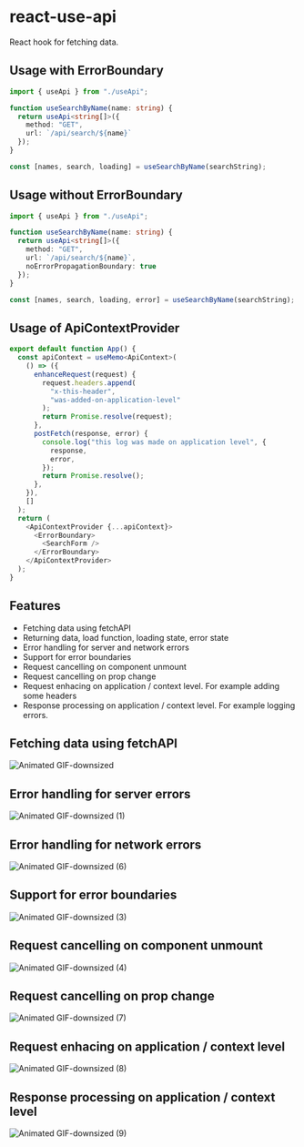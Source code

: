 # react-use-api

React hook for fetching data.

## Usage with ErrorBoundary
```typescript
import { useApi } from "./useApi";

function useSearchByName(name: string) {
  return useApi<string[]>({
    method: "GET",
    url: `/api/search/${name}`
  });
}

const [names, search, loading] = useSearchByName(searchString);
```

## Usage without ErrorBoundary
```typescript
import { useApi } from "./useApi";

function useSearchByName(name: string) {
  return useApi<string[]>({
    method: "GET",
    url: `/api/search/${name}`,
    noErrorPropagationBoundary: true
  });
}

const [names, search, loading, error] = useSearchByName(searchString);
```

## Usage of ApiContextProvider

```typescript
export default function App() {
  const apiContext = useMemo<ApiContext>(
    () => ({
      enhanceRequest(request) {
        request.headers.append(
          "x-this-header",
          "was-added-on-application-level"
        );
        return Promise.resolve(request);
      },
      postFetch(response, error) {
        console.log("this log was made on application level", {
          response,
          error,
        });
        return Promise.resolve();
      },
    }),
    []
  );
  return (
    <ApiContextProvider {...apiContext}>
      <ErrorBoundary>
        <SearchForm />
      </ErrorBoundary>
    </ApiContextProvider>
  );
}
```

## Features
- Fetching data using fetchAPI
- Returning data, load function, loading state, error state
- Error handling for server and network errors
- Support for error boundaries
- Request cancelling on component unmount
- Request cancelling on prop change
- Request enhacing on application / context level. For example adding some headers
- Response processing on application / context level. For example logging errors.

## Fetching data using fetchAPI

![Animated GIF-downsized](https://user-images.githubusercontent.com/3163392/85226978-99a21480-b3da-11ea-8262-cc7163124b3b.gif)

## Error handling for server errors

![Animated GIF-downsized (1)](https://user-images.githubusercontent.com/3163392/85226980-9c9d0500-b3da-11ea-8998-c565d1dbc1ae.gif)

## Error handling for network errors

![Animated GIF-downsized (6)](https://user-images.githubusercontent.com/3163392/85227148-d0c4f580-b3db-11ea-827c-7ab23b8672a9.gif)

## Support for error boundaries

![Animated GIF-downsized (3)](https://user-images.githubusercontent.com/3163392/85226984-a161b900-b3da-11ea-8303-b38faabeb8f3.gif)

## Request cancelling on component unmount

![Animated GIF-downsized (4)](https://user-images.githubusercontent.com/3163392/85226987-a3c41300-b3da-11ea-956f-7836d5552611.gif)

## Request cancelling on prop change

![Animated GIF-downsized (7)](https://user-images.githubusercontent.com/3163392/85227149-d28eb900-b3db-11ea-8e50-28b6fac65ff7.gif)

## Request enhacing on application / context level

![Animated GIF-downsized (8)](https://user-images.githubusercontent.com/3163392/85233355-d6cfcc00-b405-11ea-97e1-da4af116512a.gif)

## Response processing on application / context level

![Animated GIF-downsized (9)](https://user-images.githubusercontent.com/3163392/85233410-329a5500-b406-11ea-9dde-82ddb568c3f1.gif)

